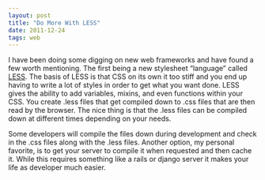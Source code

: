 ```yaml
---
layout: post
title: "Do More With LESS"
date: 2011-12-24
tags: web
---
```


I have been doing some digging on new web frameworks and have found a few worth mentioning. The first being a new stylesheet “language” called [LESS](http://lesscss.org/). The basis of LESS is that CSS on its own it too stiff and you end up having to write a lot of styles in order to get what you want done. LESS gives the ability to add variables, mixins, and even functions within your CSS. You create .less files that get compiled down to .css files that are then read by the browser. The nice thing is that the .less files can be compiled down at different times depending on your needs.

Some developers will compile the files down during development and check in the .css files along with the .less files. Another option, my personal favorite, is to get your server to compile it when requested and then cache it. While this requires something like a rails or django server it makes your life as developer much easier.
